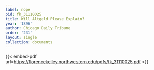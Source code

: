 ```yaml
---
label: nope
pid: fk_31110025
title: Will Altgeld Please Explain?
year: '1896'
author: Chicago Daily Tribune
order: '231'
layout: single
collection: documents
---
```



{{< embed-pdf url=https://florencekelley.northwestern.edu/pdfs/fk_31110025.pdf >}}